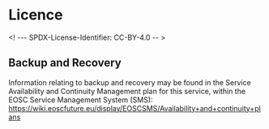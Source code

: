 # Licence

<! --- SPDX-License-Identifier: CC-BY-4.0  -- >

## Backup and Recovery

Information relating to backup and recovery may be found in the Service Availability and Continuity Management plan for this service,  within the EOSC Service Management System (SMS): <https://wiki.eoscfuture.eu/display/EOSCSMS/Availability+and+continuity+plans>

